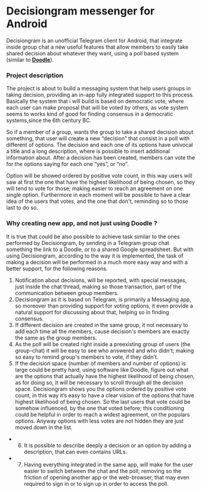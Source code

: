 # Decisiongram messenger for Android
Decisiongram is an unofficial Telegram client for Android, that integrate inside group chat a new useful features that allow members to easily take shared decision about whatever they want, using a poll based system (similar to [**Doodle**](https://doodle.com/)).

### Project description

The project is about to build a messaging system that help users groups in taking decision, providing an in-app fully integrated support to this process. Basically the system that i will build is based on democratic vote, where each user can make proposal that will be voted by others, as vote system seems to works kind of good for finding consensus in a democratic systems,since the 6th century BC.

So if a member of a group, wants the group to take a shared decision about something, that user will create a new “decision” that consist in a poll with different of options. The decision and each one of its options have univocal a title and a long description, where is possible to insert additional information about. After a decision has been created, members can vote the for the options saying for each one “yes”, or “no”.

Option will be showed ordered by positive vote count, in this way users will saw at first the one that have the highest likelihood of being chosen, so they will tend to vote for those; making easier to reach an agreement on one single option. Furthermore in each moment will be possible to have a clear idea of the users that votes, and the one that don't, reminding so to those last to do so.

### Why creating new app, and not just using Doodle ?

It is true that could be also possible to achieve task similar to the ones performed by Decisiongram, by sending in a Telegram group chat something the link to a Doodle, or to a shared Google spreadsheet. But with using Decisiongram, according to the way it is implemented, the task of making a decision will be performed in a much more easy way and with a better support, for the following reasons.

 1. Notification about decisions, will be reported, with special messages, just inside the chat thread, making so those transaction, part of the communication between group members.
 2. Decisiongram as it is based on Telegram, is primarily a Messaging app, so moreover than providing support for voting options, it even provide a natural support for discussing about that, helping so in finding consensus.
 3. If different decision are created in the same group, it not necessary to add each time all the members, cause decision's members are exactly the same as the group members.
 4. As the poll will be created right inside a preexisting group of users (the group-chat) it will be easy to see who answered and who didn't; making so easy to remind group's members to vote, if they didn’t.
 5. If the decision space (number of members and number of options) is large could be pretty hard, using software like Doodle, figure out what are the options that actually have the highest likelihood of being chosen, as for doing so, it will be necessary to scroll through all the decision space. Decisiongram shows you the options ordered by positive vote count, in this way it’s easy to have a clear vision of the options that have highest likelihood of being chosen. So the last users that vote could be somehow influenced, by the one that voted before; this conditioning could be helpful in order to reach a widest agreement, on the populars options. Anyway options with less votes are not hidden they are just moved down in the list.
+ 6. It is possible to describe deeply a decision or an option by adding a description, that can even contains URLs.
+ 7. Having everything integrated in the same app, will make for the user easier to switch between the chat and the poll; removing so the friction of opening another app or the web-browser, that may even required to sign in or to sign up in order to access the poll.
